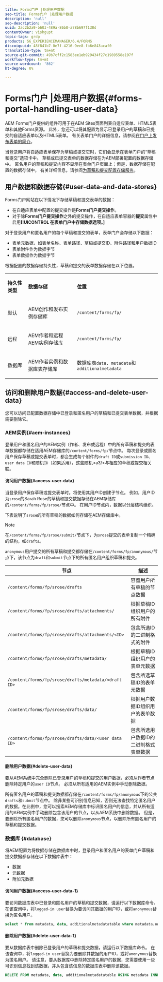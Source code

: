```yaml
---
title: Forms门户 |处理用户数据
seo-title: Forms门户 |处理用户数据
description: 'null'
seo-description: 'null'
uuid: 2ac2b2a9-b603-489a-86b8-a78b697f130d
contentOwner: vishgupt
topic-tags: grdp
products: SG_EXPERIENCEMANAGER/6.4/FORMS
discoiquuid: 48f841b7-0e7f-4216-9ee8-fb6e843acaf0
translation-type: tm+mt
source-git-commit: 49b7cff2c1583ee1eb929434f27c1989558e197f
workflow-type: tm+mt
source-wordcount: '862'
ht-degree: 0%

---
```



# Forms门户 |处理用户数据{#forms-portal-handling-user-data}

AEM Forms门户提供的组件可用于在AEM Sites页面列表自适应表单、HTML5表单和其他Forms资源。 此外，您还可以将其配置为显示已登录用户的草稿和已提交的自适应表单以及HTML5表单。 有关表单门户的详细信息，请参阅[在门户上发布表单的简介](/help/forms/using/introduction-publishing-forms.md)。

当登录用户将自适应表单保存为草稿或提交它时，它们会显示在表单门户的“草稿和提交”选项卡中。 草稿或已提交表单的数据存储在为AEM部署配置的数据存储中。 匿名用户的草稿和提交内容不显示在表单门户页面上；但是，数据存储在配置的数据存储中。 有关详细信息，请参阅[为草稿和提交配置存储服务](/help/forms/using/configuring-draft-submission-storage.md)。

## 用户数据和数据存储{#user-data-and-data-stores}

Forms门户网站在以下情况下存储草稿和提交表单的数据：

* 在自适应表单中配置的提交操作是&#x200B;**Forms门户提交操作**。
* 对于除&#x200B;**Forms门户提交操作**&#x200B;之外的提交操作，在自适应表单容器的&#x200B;**提交**&#x200B;属性中启用&#x200B;**[!UICONTROL 在表单门户中存储数据选项。]**

对于登录用户和匿名用户的每个草稿和提交的表单，表单门户会存储以下数据：

* 表单元数据，如表单名称、表单路径、草稿或提交ID、附件路径和用户数据ID
* 表单附件作为数据字节
* 表单数据作为数据字节

根据配置的数据存储持久性，草稿和提交的表单数据存储在以下位置。

<table> 
 <tbody> 
  <tr> 
   <td><p><strong>持久性类型</strong></p> </td> 
   <td><p><strong>数据存储</strong></p> </td> 
   <td><p><strong>位置</strong></p> </td> 
  </tr> 
  <tr> 
   <td><p>默认</p> </td> 
   <td><p>AEM创作和发布实例存储库</p> </td> 
   <td><p><code>/content/forms/fp/</code></p> </td> 
  </tr> 
  <tr> 
   <td><p>远程</p> </td> 
   <td><p>AEM作者和远程AEM实例存储库</p> </td> 
   <td><p><code>/content/forms/fp/</code></p> </td> 
  </tr> 
  <tr> 
   <td><p>数据库</p> </td> 
   <td><p>AEM作者实例和数据库表存储库</p> </td> 
   <td>数据库表<code>data</code>、<code>metadata</code>和 <code>additionalmetadata</code></td> 
  </tr> 
 </tbody> 
</table>

## 访问和删除用户数据{#access-and-delete-user-data}

您可以访问已配置数据存储中已登录和匿名用户的草稿和已提交表单数据，并根据需要删除它。

### AEM实例{#aem-instances}

登录用户和匿名用户的AEM实例（作者、发布或远程）中的所有草稿和提交的表单数据都存储在适用AEM存储库的`/content/forms/fp/`节点中。 每次登录或匿名用户保存草稿或提交表单时，都会生成每个附件的`draft ID`或`submission ID`、`user data ID`和随机`ID`（如果适用），这些随机&lt;a3/>与相应的草稿或提交相关联。

#### 访问用户数据{#access-user-data}

当登录用户保存草稿或提交表单时，将使用其用户ID创建子节点。 例如，用户ID为`srose`的Sarah Rose的草稿和提交数据存储在AEM存储库的`/content/forms/fp/srose/`节点中。 在用户ID节点内，数据以分层结构组织。

下表说明了`srose`的所有草稿的数据如何存储在AEM存储库中。

>[!NOTE]
>
>在`/content/forms/fp/srose/submit/`节点下，为`srose`提交的表单复制一个精确的结构，如`drafts`。
>
>`anonymous`用户提交的所有草稿和提交都存储在`/content/forms/fp/anonymous/`节点下，该节点为`draft`和`submit`节点下的所有匿名用户组织草稿和提交。

| 节点 | 描述 |
|---|---|
| `/content/forms/fp/srose/drafts` | 容器用户所有草稿的节点数据 |
| `/content/forms/fp/srose/drafts/attachments/` | 根据草稿ID组织用户的所有附件 |
| `/content/forms/fp/srose/drafts/attachments/<ID>` | 包含所选ID的二进制格式的附件 |
| `/content/forms/fp/srose/drafts/metadata/` | 根据草稿ID组织用户的表单元数据 |
| `/content/forms/fp/srose/drafts/metadata/<draft ID>` | 包含所选草稿ID的表单元数据 |
| `/content/forms/fp/srose/drafts/data/` | 根据用户数据ID组织用户的表单数据 |
| `/content/forms/fp/srose/drafts/data/<user data ID>` | 包含所选用户数据ID的二进制格式表单数据 |

#### 删除用户数据{#delete-user-data}

要从AEM系统中完全删除已登录用户的草稿和提交的用户数据，必须从作者节点删除特定用户的`user ID`节点。 必须从所有适用的AEM实例中手动删除数据。

所有匿名用户的草稿和提交数据都存储在`/content/forms/fp/anonymous`下的公共`drafts`和`submit`节点中。 除非某些可识别信息已知，否则无法查找特定匿名用户的数据。在此例中，您可以搜索AEM存储库中标识匿名用户的信息，并从所有适用的AEM实例中手动删除包含该用户的节点，以从AEM系统中删除数据。 但是，要删除所有匿名用户的数据，您可以删除`anonymous`节点，以删除所有匿名用户的草稿和提交数据。

### 数据库 {#database}

将AEM配置为将数据存储在数据库中时，登录用户和匿名用户的表单门户草稿和提交数据都存储在以下数据库表中：

* 数据
* 元数据
* 附加元数据

#### 访问用户数据{#access-user-data-1}

要访问数据库表中已登录和匿名用户的草稿和提交数据，请运行以下数据库命令。 在该查询中，将`logged-in user`替换为要访问其数据的用户ID，或将`anonymous`替换为匿名用户。

```sql
select * from metadata, data, additionalmetadatatable where metadata.owner = 'logged-in user' and metadata.id = additionalmetadatatable.id and metadata.userdataID = data.id
```

#### 删除用户数据{#delete-user-data-1}

要从数据库表中删除已登录用户的草稿和提交数据，请运行以下数据库命令。 在该查询中，将`logged-in user`替换为要删除其数据的用户ID，或将`anonymous`替换为匿名用户。 请注意，要从数据库中删除特定匿名用户的数据，您需要使用一些可识别信息找到该数据，并从包含该信息的数据库表中删除该数据。

```sql
DELETE FROM metadata, data, additionalmetadatatable USING metadata INNER JOIN data ON metadata.userdataID = data.id INNER JOIN additionalmetadatatable ON metadata.id = additionalmetadatatable.id WHERE metadata.owner = 'logged-in user'
```

